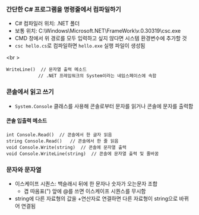 ### 간단한 C# 프로그램을 명령줄에서 컴파일하기
- C# 컴파일러 위치: .NET 폴더
- 보통 위치: C:\Windows\Microsoft.NET\FrameWork\v.0.30319\csc.exe
- CMD 창에서 위 경로를 모두 입력하고 싶지 않다면 시스템 환경변수에 추가할 것
- `csc hello.cs`로 컴파일하면 `hello.exe` 실행 파일이 생성됨

<br \>

```
WriteLine()  // 문자열 출력 메소드
            // .NET 프레임워크의 System이라는 네임스페이스에 속함
```

### 콘솔에서 읽고 쓰기
- `System.Console` 클래스를 사용해 콘솔로부터 문자를 읽거나 콘솔에 문자를 출력함

#### 콘솔 입출력 메소드
```
int Console.Read()  // 콘솔에서 한 글자 읽음
string Console.Read()   // 콘솔에서 한 줄 읽음
void Console.Write(string)  // 콘솔에 문자열 출력
void Console.WriteLine(string)  // 콘솔에 문자열 출력 및 줄바꿈
```

### 문자와 문자열
- 이스케이프 시퀀스: 백슬래시 뒤에 한 문자나 숫자가 오는문자 조합
    - 겹 따옴표(") 앞에 @를 쓰면 이스케이프 시퀀스를 무시함
- string에 다른 자료형의 값을 +연산자로 연결하면 다른 자료형이 string으로 바뀌어 연결됨

